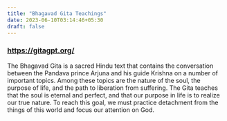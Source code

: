 ```yaml
---
title: "Bhagavad Gita Teachings"
date: 2023-06-10T03:14:46+05:30
draft: false
---
```


### https://gitagpt.org/

The Bhagavad Gita is a sacred Hindu text that contains the conversation between the Pandava prince Arjuna and his guide Krishna on a number of important topics. Among these topics are the nature of the soul, the purpose of life, and the path to liberation from suffering. The Gita teaches that the soul is eternal and perfect, and that our purpose in life is to realize our true nature. To reach this goal, we must practice detachment from the things of this world and focus our attention on God.

